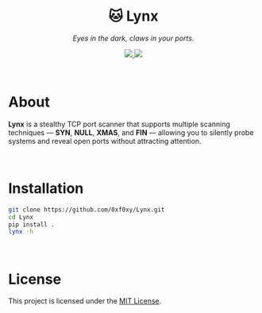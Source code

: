 <h1 align="center">🐱 Lynx</h1>
<p align="center"><em>Eyes in the dark, claws in your ports.</em></p>

<p align="center">
  <a href="https://www.python.org/"> 
    <img src="https://img.shields.io/badge/Python-3.9+-3776AB?style=flat&logo=python&logoColor=white" />
  </a>
  <a href="https://opensource.org/licenses/MIT">
    <img src="https://img.shields.io/badge/license-MIT-3DA639?style=flat&logo=OpenSourceInitiative&logoColor=white" />
  </a>
</p>

<br>

# About

**Lynx** is a stealthy TCP port scanner that supports multiple scanning techniques — **SYN**, **NULL**, **XMAS**, and **FIN** — allowing you to silently probe systems and reveal open ports without attracting attention.

<br>

# Installation

```bash
git clone https://github.com/0xf0xy/Lynx.git
cd Lynx
pip install .
lynx -h
```

<br>

# License

This project is licensed under the [MIT License](./LICENSE).